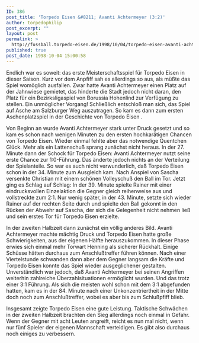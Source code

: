 ```yaml
---
ID: 386
post_title: 'Torpedo Eisen &#8211; Avanti Achtermeyer (3:2)'
author: torpedophilip
post_excerpt: ""
layout: post
permalink: >
  http://fussball.torpedo-eisen.de/1998/10/04/torpedo-eisen-avanti-achtermeyer-32/
published: true
post_date: 1998-10-04 15:00:58
---
```

Endlich war es soweit: das erste Meisterschaftsspiel für Torpedo Eisen in dieser Saison. Kurz vor dem Anpfiff sah es allerdings so aus, als müßte das Spiel womöglich ausfallen. Zwar hatte Avanti Achtermeyer einen Platz auf der Jahnwiese gemietet, das hinderte die Stadt jedoch nicht daran, den Platz für ein Bezirksligaspiel von Borussia Hohenlind zur Verfügung zu stellen. Ein unmöglicher Vorgang! Schließlich entschloß man sich, das Spiel auf Asche am Salzburger Weg auszutragen. So kam es dann zum ersten Aschenplatzspiel in der Geschichte von Torpedo Eisen .

Von Beginn an wurde Avanti Achtermeyer stark unter Druck gesetzt und so kam es schon nach wenigen Minuten zu den ersten hochkarätigen Chancen von Torpedo Eisen. Wieder einmal fehlte aber das notwendige Quentchen Glück. Mehr als ein Lattenschuß sprang zunächst nicht heraus. In der 27. Minute dann der Schock für Torpedo Eisen: Avanti Achtermeyer nutzt seine erste Chance zur 1:0-Führung. Das änderte jedoch nichts an der Verteilung der Spielanteile. So war es auch nicht verwunderlich, daß Torpedo Eisen schon in der 34. Minute zum Ausgleich kam. Nach Anspiel von Sascha versenkte Christian mit einem schönen Volleyschuß den Ball im Tor. Jetzt ging es Schlag auf Schlag: In der 39. Minute spielte Rainer mit einer eindrucksvollen Einzelaktion die Gegner gleich reihenweise aus und vollstreckte zum 2:1. Nur wenig später, in der 43. Minute, setzte sich wieder Rainer auf der rechten Seite durch und spielte den Ball gekonnt in den Rücken der Abwehr auf Sascha, der sich die Gelegenheit nicht nehmen ließ und sein erstes Tor für Torpedo Eisen erzielte.

In der zweiten Halbzeit dann zunächst ein völlig anderes Bild. Avanti Achtermeyer machte mächtig Druck und Torpedo Eisen hatte große Schwierigkeiten, aus der eigenen Hälfte herauszukommen. In dieser Phase erwies sich einmal mehr Torwart Henning als sicherer Rückhalt. Einige Schüsse hätten durchaus zum Anschlußtreffer führen können. Nach einer Viertelstunde schwanden dann aber dem Gegner langsam die Kräfte und Torpedo Eisen konnte das Spiel wieder ausgeglichener gestalten. Unverständlich war jedoch, daß Avanti Achtermeyer bei seinen Angriffen weiterhin zahlreiche Überzahlsituationen ermöglicht wurden. Und das trotz einer 3:1 Führung. Als sich die meisten wohl schon mit dem 3:1 abgefunden hatten, kam es in der 84. Minute nach einer Unkonzentriertheit in der Mitte doch noch zum Anschlußtreffer, wobei es aber bis zum Schlußpfiff blieb.

Insgesamt zeigte Torpedo Eisen eine gute Leistung. Taktische Schwächen in der zweiten Halbzeit brachten den Sieg allerdings noch einmal in Gefahr. Wenn der Gegner mit acht Leuten angreift, reicht es nun mal nicht, wenn nur fünf Spieler der eigenen Mannschaft verteidigen. Es gibt also durchaus noch einiges zu verbessern.